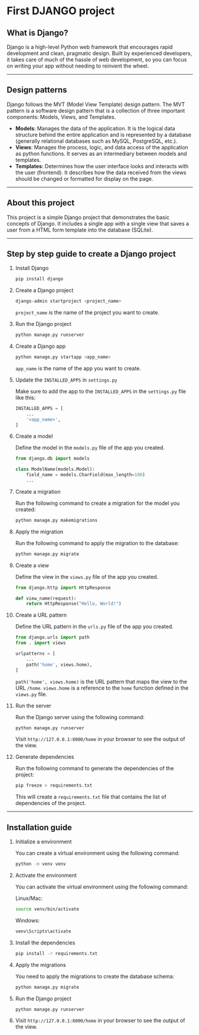# First DJANGO project

## What is Django?

Django is a high-level Python web framework that encourages rapid development and clean, pragmatic design. Built by experienced developers, it takes care of much of the hassle of web development, so you can focus on writing your app without needing to reinvent the wheel.

---

## Design patterns

Django follows the MVT (Model View Template) design pattern. The MVT pattern is a software design pattern that is a collection of three important components: Models, Views, and Templates.

- **Models**: Manages the data of the application. It is the logical data structure behind the entire application and is represented by a database (generally relational databases such as MySQL, PostgreSQL, etc.).
- **Views**: Manages the process, logic, and data access of the application as python functions. It serves as an intermediary between models and templates.
- **Templates**: Determines how the user interface looks and interacts with the user (frontend). It describes how the data received from the views should be changed or formatted for display on the page.

---

## About this project

This project is a simple Django project that demonstrates the basic concepts of Django. It includes a single app with a single view that saves a user from a HTML form template into the database (SQLite).

---

## Step by step guide to create a Django project

1. Install Django

    ```bash
    pip install django
    ```

2. Create a Django project

    ```bash
    django-admin startproject <project_name>
    ```

    `project_name` is the name of the project you want to create.

3. Run the Django project

    ```bash
    python manage.py runserver
    ```

4. Create a Django app

    ```bash
    python manage.py startapp <app_name>
    ```

    `app_name` is the name of the app you want to create.

5. Update the `INSTALLED_APPS` in `settings.py`

    Make sure to add the app to the `INSTALLED_APPS` in the `settings.py` file like this:

    ```python
    INSTALLED_APPS = [
        ...
        '<app_name>',
    ]
    ```

6. Create a model

    Define the model in the `models.py` file of the app you created.

    ```python
    from django.db import models

    class ModelName(models.Model):
        field_name = models.CharField(max_length=100)
        ...
    ```

7. Create a migration

    Run the following command to create a migration for the model you created:

    ```bash
    python manage.py makemigrations
    ```

8. Apply the migration

    Run the following command to apply the migration to the database:

    ```bash
    python manage.py migrate
    ```

9. Create a view

    Define the view in the `views.py` file of the app you created.

    ```python
    from django.http import HttpResponse

    def view_name(request):
        return HttpResponse("Hello, World!")
    ```

10. Create a URL pattern

    Define the URL pattern in the `urls.py` file of the app you created.

    ```python
    from django.urls import path
    from . import views

    urlpatterns = [
        ...
        path('home', views.home),
    ]
    ```

    `path('home', views.home)` is the URL pattern that maps the view to the URL `/home`.
    `views.home` is a reference to the `home` function defined in the `views.py` file.

11. Run the server

    Run the Django server using the following command:

    ```bash
    python manage.py runserver
    ```

    Visit `http://127.0.0.1:8000/home` in your browser to see the output of the view.

12. Generate dependencies

    Run the following command to generate the dependencies of the project:

    ```bash
    pip freeze > requirements.txt
    ```

    This will create a `requirements.txt` file that contains the list of dependencies of the project.

---

## Installation guide

1. Initialize a environment

    You can create a virtual environment using the following command:

    ```bash
    python -m venv venv
    ```

2. Activate the environment

    You can activate the virtual environment using the following command:

    Linux/Mac:
    ```bash
    source venv/bin/activate
    ```

    Windows:
    ```bash
    venv\Scripts\activate
    ```

3. Install the dependencies

    ```bash
    pip install -r requirements.txt
    ```

4. Apply the migrations

    You need to apply the migrations to create the database schema:

    ```bash
    python manage.py migrate
    ```

4. Run the Django project

    ```bash
    python manage.py runserver
    ```

5. Visit `http://127.0.0.1:8000/home` in your browser to see the output of the view.

